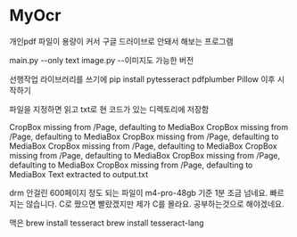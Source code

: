 # MyOcr

개인pdf 파일이 용량이 커서 구글 드러이브로 안돼서 해보는 프로그램

main.py --only text
image.py --이미지도 가능한 버전

선행작업
라이브러리를 쓰기에
pip install pytesseract pdfplumber Pillow
이후 시작하기

파일을 지정하면 읽고 txt로 현 코드가 있는 디렉토리에 저장함

CropBox missing from /Page, defaulting to MediaBox
CropBox missing from /Page, defaulting to MediaBox
CropBox missing from /Page, defaulting to MediaBox
CropBox missing from /Page, defaulting to MediaBox
CropBox missing from /Page, defaulting to MediaBox
CropBox missing from /Page, defaulting to MediaBox
CropBox missing from /Page, defaulting to MediaBox
Text extracted to output.txt

drm 안걸린 600페이지 정도 되는 파일이 m4-pro-48gb 기준 1분 조금 넘네요.
빠르지는 않습니다.
C로 짰으면 빨랐겠지만 제가 C를 몰라요.
공부하는것으로 해야겠네요.

맥은
brew install tesseract
brew install tesseract-lang
